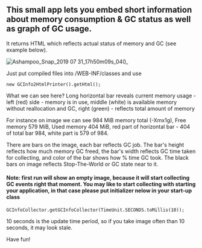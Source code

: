  ## This small app lets you embed short information about memory consumption & GC status as well as graph of GC usage. 
 It returns HTML which reflects actual status of memory and GC (see example below).
 
![Ashampoo_Snap_2019 07 31_17h50m09s_040_](https://user-images.githubusercontent.com/6348292/62222264-be089300-b3bb-11e9-9c81-7e809b67f41e.png)

Just put compiled files into /WEB-INF/classes and use
~~~
new GCInfo2HtmlPrinter().getHtml();
~~~

What we can see here?
Long horizontal bar reveals current memory usage - left (red) side - memory is in use, middle (white) is available memory without reallocation and GC, right (green) - reflects total amount of memory

For instance on image we can see 984 MiB memory total (-Xmx1g), Free memory 579 MiB, Used memory 404 MiB, red part of horizontal bar - 404 of total bar 984, white part is 579 of 984.

There are bars on the image, each bar reflects GC job. The bar's height reflects how much memory GC freed, the bar's width reflects GC time taken for collecting, and color of the bar shows how % time GC took. The black bars on image reflects Stop-The-World or GC state near to it.


#### Note: first run will show an empty image, because it will start collecting GC events right that moment. You may like to start collecting with starting your application, in that case please put initializer nelow in your start-up class
~~~
GCInfoCollector.getGCInfoCollector(TimeUnit.SECONDS.toMillis(10));
~~~
10 seconds is the update time period, so if you take image often than 10 seconds, it may look stale.

Have fun!
